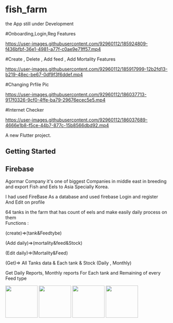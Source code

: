 # fish_farm
the App still under Development

#Onboarding,Login,Reg Features 

https://user-images.githubusercontent.com/92960112/185924809-f436bfbf-36e1-4981-a77f-c0ae9e71ff57.mp4

#Create , Delete , Add feed , Add Mortality Features 

https://user-images.githubusercontent.com/92960112/185917999-12b2fd13-b219-48ec-be67-0df9f3f6ddef.mp4

#Changing Prfile Pic


https://user-images.githubusercontent.com/92960112/186037713-917f0326-9cf0-4ffe-ba79-29676ecec5e5.mp4

#Internet Checker 

https://user-images.githubusercontent.com/92960112/186037689-4666e1b8-f5ce-44b7-877c-15b8566dbd92.mp4


A new Flutter project.

## Getting Started
## Firebase

Agormar Company
it's one of biggest Companies in middle east in breeding and export Fish and Eels to Asia Specially Korea.

I had used FireBase As a database and used firebase Login and register And Edit on profile

64 tanks in the farm that has count of eels and make easily  daily process on them                          
Functions :

(create)=>(tank&Feedtybe)  

(Add daily)=>(mortality&feed&Stock)

 (Edit daily)=>(Mortality&Feed)

 (Get)=> All Tanks data & Each tank & Stock (Daily , Monthly)
        
Get Daily Reports, Monthly reports For Each tank and Remaining of every Feed type 

 <img src="https://user-images.githubusercontent.com/92960112/185792768-478d325d-ee51-4764-b2cb-724d99404f7b.png" width="100">  <img src="https://user-images.githubusercontent.com/92960112/185792762-07b6bc1a-0af0-4a17-8320-ee5bdf82fffb.png" width="100"> 
 <img src="https://user-images.githubusercontent.com/92960112/185792764-de3b9339-f2e6-4004-936a-3fcb515efefb.png" width="100">  <img src="https://user-images.githubusercontent.com/92960112/185792773-8bab6652-c07d-4e4e-8366-c5034465fb8d.png" width="100">



